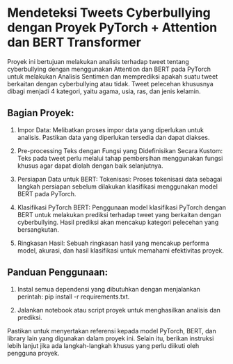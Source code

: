 
# Mendeteksi Tweets Cyberbullying dengan Proyek PyTorch + Attention dan BERT Transformer
Proyek ini bertujuan melakukan analisis terhadap tweet tentang cyberbullying dengan menggunakan Attention dan BERT pada PyTorch untuk melakukan Analisis Sentimen dan memprediksi apakah suatu tweet berkaitan dengan cyberbullying atau tidak. Tweet pelecehan khususnya dibagi menjadi 4 kategori, yaitu agama, usia, ras, dan jenis kelamin.

## Bagian Proyek:
1. Impor Data: Melibatkan proses impor data yang diperlukan untuk analisis. Pastikan data yang diperlukan tersedia dan dapat diakses.

2. Pre-processing Teks dengan Fungsi yang Didefinisikan Secara Kustom: Teks pada tweet perlu melalui tahap pembersihan menggunakan fungsi khusus agar dapat diolah dengan baik selanjutnya.

3. Persiapan Data untuk BERT: Tokenisasi: Proses tokenisasi data sebagai langkah persiapan sebelum dilakukan klasifikasi menggunakan model BERT pada PyTorch.

4. Klasifikasi PyTorch BERT: Penggunaan model klasifikasi PyTorch dengan BERT untuk melakukan prediksi terhadap tweet yang berkaitan dengan cyberbullying. Hasil prediksi akan mencakup kategori pelecehan yang bersangkutan.

5. Ringkasan Hasil: Sebuah ringkasan hasil yang mencakup performa model, akurasi, dan hasil klasifikasi untuk memahami efektivitas proyek.

## Panduan Penggunaan:
1. Instal semua dependensi yang dibutuhkan dengan menjalankan perintah: pip install -r requirements.txt.

2. Jalankan notebook atau script proyek untuk menghasilkan analisis dan prediksi.

Pastikan untuk menyertakan referensi kepada model PyTorch, BERT, dan library lain yang digunakan dalam proyek ini. Selain itu, berikan instruksi lebih lanjut jika ada langkah-langkah khusus yang perlu diikuti oleh pengguna proyek.
